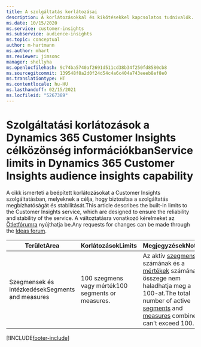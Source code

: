 ```yaml
---
title: A szolgáltatás korlátozásai
description: A korlátozásokkal és kikötésekkel kapcsolatos tudnivalók.
ms.date: 10/15/2020
ms.service: customer-insights
ms.subservice: audience-insights
ms.topic: conceptual
author: m-hartmann
ms.author: mhart
ms.reviewer: jimsonc
manager: shellyha
ms.openlocfilehash: 9c74ba5740af2691d511cd38b34f250fd8580cb8
ms.sourcegitcommit: 139548f8a2d0f24d54c4a6c404a743eeeb8ef8e0
ms.translationtype: HT
ms.contentlocale: hu-HU
ms.lasthandoff: 02/15/2021
ms.locfileid: "5267389"
---
```

# <a name="service-limits-in-dynamics-365-customer-insights-audience-insights-capability"></a><span data-ttu-id="4ac2f-103">Szolgáltatási korlátozások a Dynamics 365 Customer Insights célközönség információkban</span><span class="sxs-lookup"><span data-stu-id="4ac2f-103">Service limits in Dynamics 365 Customer Insights audience insights capability</span></span>

<span data-ttu-id="4ac2f-104">A cikk ismerteti a beépített korlátozásokat a Customer Insights szolgáltatásban, melyeknek a célja, hogy biztosítsa a szolgáltatás megbízhatóságát és stabilitását.</span><span class="sxs-lookup"><span data-stu-id="4ac2f-104">This article describes the built-in limits to the Customer Insights service, which are designed to ensure the reliability and stability of the service.</span></span> <span data-ttu-id="4ac2f-105">A változtatásra vonatkozó kérelmeket az [Ötletfórumra](https://go.microsoft.com/fwlink/?linkid=2074172) nyújthatja be.</span><span class="sxs-lookup"><span data-stu-id="4ac2f-105">Any requests for changes can be made through the [Ideas forum](https://go.microsoft.com/fwlink/?linkid=2074172).</span></span> 
 
| <span data-ttu-id="4ac2f-106">Terület</span><span class="sxs-lookup"><span data-stu-id="4ac2f-106">Area</span></span>  | <span data-ttu-id="4ac2f-107">Korlátozások</span><span class="sxs-lookup"><span data-stu-id="4ac2f-107">Limits</span></span>  | <span data-ttu-id="4ac2f-108">Megjegyzések</span><span class="sxs-lookup"><span data-stu-id="4ac2f-108">Notes</span></span> |
|-------------|---------------------------------------------------------------------|---------------------------------------------------------------------|
| <span data-ttu-id="4ac2f-109">Szegmensek és intézkedések</span><span class="sxs-lookup"><span data-stu-id="4ac2f-109">Segments and measures</span></span> | <span data-ttu-id="4ac2f-110">100 szegmens vagy mérték</span><span class="sxs-lookup"><span data-stu-id="4ac2f-110">100 segments or measures.</span></span> | <span data-ttu-id="4ac2f-111">Az aktív [szegmensek](segments.md) számának és a [mértékek](measures.md) számának összege nem haladhatja meg a 100-at.</span><span class="sxs-lookup"><span data-stu-id="4ac2f-111">The total number of active [segments](segments.md) and [measures](measures.md) combined can't exceed 100.</span></span>  |


[!INCLUDE[footer-include](../includes/footer-banner.md)]